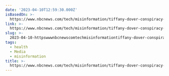 ```yaml
---
date: '2023-04-10T12:59:30.000Z'
isBasedOn: >-
  https://www.nbcnews.com/tech/misinformation/tiffany-dover-conspiracy-theorists-silence-rcna69401
link: >-
  https://www.nbcnews.com/tech/misinformation/tiffany-dover-conspiracy-theorists-silence-rcna69401
slug: >-
  2023-04-10-httpswwwnbcnewscomtechmisinformationtiffany-dover-conspiracy-theorists-silence-rcna69401
tags:
  - health
  - Media
  - misinformation
title: >-
  https://www.nbcnews.com/tech/misinformation/tiffany-dover-conspiracy-theorists-silence-rcna69401
---
```


